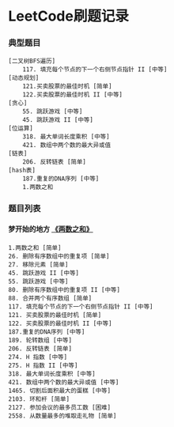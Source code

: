 # LeetCode刷题记录
### 典型题目
```
[二叉树BFS遍历] 
    117. 填充每个节点的下一个右侧节点指针 II [中等]  
[动态规划] 
    121.买卖股票的最佳时机 [简单]  
    122.买卖股票的最佳时机 II [中等]
[贪心]
    55. 跳跃游戏 [中等]
    45. 跳跃游戏 II [中等]
[位运算]
    318. 最大单词长度乘积 [中等]
    421. 数组中两个数的最大异或值
[链表]
    206. 反转链表 [简单]
[hash表]
    187.重复的DNA序列 [中等]
    1.两数之和
```
### 题目列表
#### 梦开始的地方 [《两数之和》](https://github.com/ThreadGitHub/LeetCode/blob/main/src/main/java/org/leetcode/no_1/No_1_TwoSum.java)
```
1.两数之和 [简单]
26. 删除有序数组中的重复项 [简单]  
27. 移除元素 [简单]  
45. 跳跃游戏 II [中等]  
55. 跳跃游戏 [中等]  
80. 删除有序数组中的重复项 II [中等]  
88. 合并两个有序数组 [简单]  
117. 填充每个节点的下一个右侧节点指针 II [中等]  
121. 买卖股票的最佳时机 [简单]  
122. 买卖股票的最佳时机 II [中等]  
187.重复的DNA序列 [中等]
189. 轮转数组 [中等]  
206. 反转链表 [简单]  
274. H 指数 [中等]  
275. H 指数 II [中等]  
318. 最大单词长度乘积 [中等]
421. 数组中两个数的最大异或值 [中等]
1465. 切割后面积最大的蛋糕 [中等]  
2103. 环和杆 [简单]  
2127. 参加会议的最多员工数 [困难]  
2558. 从数量最多的堆取走礼物 [简单]   
```